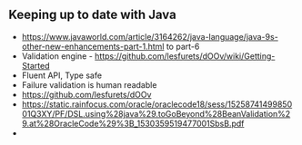 ## Keeping up to date with Java

* https://www.javaworld.com/article/3164262/java-language/java-9s-other-new-enhancements-part-1.html to part-6
* Validation engine - https://github.com/lesfurets/dOOv/wiki/Getting-Started
* Fluent API, Type safe
* Failure validation is human readable
* https://github.com/lesfurets/dOOv
* https://static.rainfocus.com/oracle/oraclecode18/sess/1525874149985001Q3XY/PF/DSL.using%28java%29.toGoBeyond%28BeanValidation%29.at%28OracleCode%29%3B_1530359519477001SbsB.pdf
* 